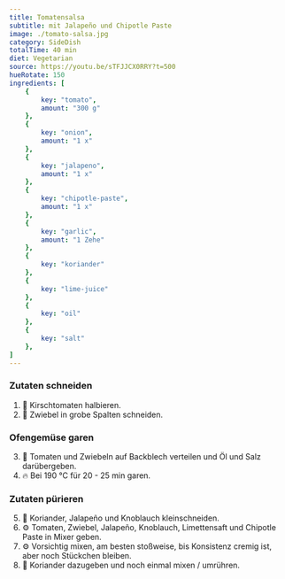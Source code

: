 ```yaml
---
title: Tomatensalsa
subtitle: mit Jalapeño und Chipotle Paste
image: ./tomato-salsa.jpg
category: SideDish
totalTime: 40 min
diet: Vegetarian
source: https://youtu.be/sTFJJCX0RRY?t=500
hueRotate: 150
ingredients: [
    {
        key: "tomato",
        amount: "300 g"
    },
    {
        key: "onion",
        amount: "1 x"
    },
    {
        key: "jalapeno",
        amount: "1 x"
    },
    {
        key: "chipotle-paste",
        amount: "1 x"
    },
    {
        key: "garlic",
        amount: "1 Zehe"
    },
    {
        key: "koriander"
    },
    {
        key: "lime-juice"
    },
    {
        key: "oil"
    },
    {
        key: "salt"
    },
]
---
```


### Zutaten schneiden

1. 🔪 Kirschtomaten halbieren.
2. 🔪 Zwiebel in grobe Spalten schneiden.

### Ofengemüse garen

3. 🍅 Tomaten und Zwiebeln auf Backblech verteilen und Öl und Salz darübergeben.
4. 🔥 Bei 190 °C für 20 - 25 min garen.

### Zutaten pürieren

5. 🔪 Koriander, Jalapeño und Knoblauch kleinschneiden.
6. ⚙️ Tomaten, Zwiebel, Jalapeño, Knoblauch, Limettensaft und Chipotle Paste in Mixer geben.
7. ⚙️ Vorsichtig mixen, am besten stoßweise, bis Konsistenz cremig ist, aber noch Stückchen bleiben.
8. 🌿 Koriander dazugeben und noch einmal mixen / umrühren.